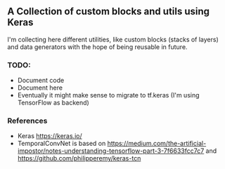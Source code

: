 ## A Collection of custom blocks and utils using Keras

I'm collecting here different utilities, like custom blocks (stacks of layers) and data generators with the hope of being reusable in future.

### TODO:

 * Document code
 * Document here
 * Eventually it might make sense to migrate to tf.keras (I'm using TensorFlow as backend)

### References

 * Keras https://keras.io/
 * TemporalConvNet is based on https://medium.com/the-artificial-impostor/notes-understanding-tensorflow-part-3-7f6633fcc7c7 and https://github.com/philipperemy/keras-tcn
